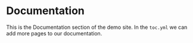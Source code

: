 # Documentation

This is the Documentation section of the demo site.
In the `toc.yml` we can add more pages to our documentation.